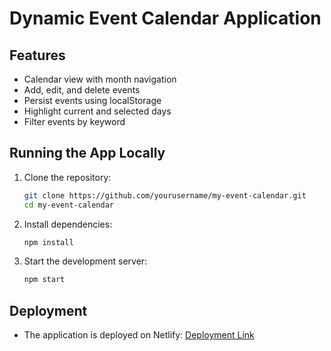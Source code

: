 # Dynamic Event Calendar Application

## Features
- Calendar view with month navigation
- Add, edit, and delete events
- Persist events using localStorage
- Highlight current and selected days
- Filter events by keyword

## Running the App Locally
1. Clone the repository:
    ```sh
    git clone https://github.com/yourusername/my-event-calendar.git
    cd my-event-calendar
    ```
2. Install dependencies:
    ```sh
    npm install
    ```
3. Start the development server:
    ```sh
    npm start
    ```

## Deployment
- The application is deployed on Netlify: [Deployment Link](https://your-netlify-link.netlify.app)
